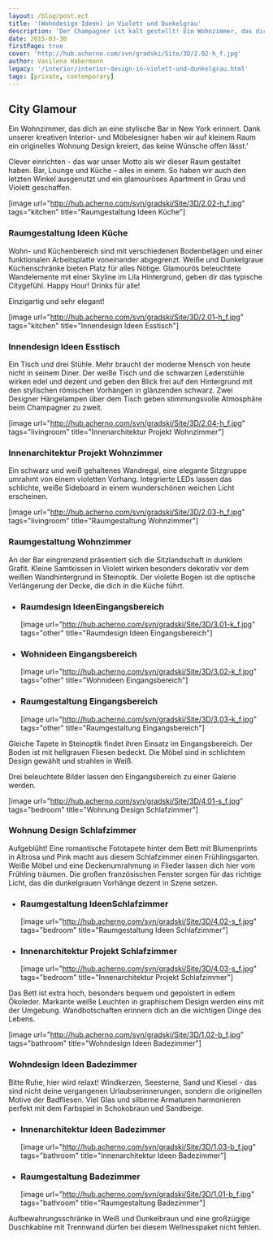 ```yaml
---
layout: /blog/post.ect
title: '(Wohndesign Ideen) in Violett und Dunkelgrau'
description: 'Der Champagner ist kalt gestellt! Ein Wohnzimmer, das dich an eine stylische Bar in New York erinnert. Dank unserer kreativen Interior- und Möbelesigner haben wir auf kleinem Raum ein originelles Wohnung Design kreiert, das keine Wünsche offen lässt.'
date: 2015-03-30
firstPage: true
cover: 'http://hub.acherno.com/svn/gradski/Site/3D/2.02-h_f.jpg'
author: Vasilena Habermann
legacy: '/interior/interior-design-in-violett-und-dunkelgrau.html'
tags: [private, contemporary]
---
```

## **City Glamour** 
Ein Wohnzimmer, das dich an eine stylische Bar in New York erinnert. Dank unserer kreativen Interior- und Möbelesigner haben wir auf kleinem Raum ein originelles Wohnung Design kreiert, das keine Wünsche offen lässt.'

Clever einrichten - das war unser Motto als wir dieser Raum gestaltet haben. Bar, Lounge und Küche – alles in einem. So haben wir auch den letzten Winkel ausgenutzt und ein glamouröses Apartment in Grau und Violett geschaffen.

[image url="http://hub.acherno.com/svn/gradski/Site/3D/2.02-h_f.jpg" tags="kitchen" title="Raumgestaltung Ideen Küche"]
### Raumgestaltung Ideen **Küche**

Wohn- und Küchenbereich sind mit verschiedenen Bodenbelägen und einer funktionalen Arbeitsplatte voneinander abgegrenzt. Weiße und Dunkelgraue Küchenschränke bieten Platz für alles Nötige. Glamourös beleuchtete Wandelemente mit einer Skyline im Lila Hintergrund, geben dir das typische Citygefühl.  Happy Hour! Drinks für alle!

Einzigartig und sehr elegant! 

[image url="http://hub.acherno.com/svn/gradski/Site/3D/2.01-h_f.jpg" tags="kitchen" title="Innendesign Ideen Esstisch"]
### Innendesign Ideen **Esstisch**

Ein Tisch und drei Stühle. Mehr braucht der moderne Mensch von heute nicht in seinem Diner. Der weiße Tisch und die schwarzen Lederstühle wirken edel und dezent und geben den Blick frei auf  den Hintergrund mit den stylischen römischen Vorhängen in glänzenden schwarz. Zwei Designer Hängelampen über dem Tisch geben stimmungsvolle Atmosphäre beim Champagner zu zweit.

[image url="http://hub.acherno.com/svn/gradski/Site/3D/2.04-h_f.jpg" tags="livingroom" title="Innenarchitektur Projekt Wohnzimmer"]
### Innenarchitektur Projekt **Wohnzimmer**

Ein schwarz und weiß gehaltenes Wandregal, eine elegante Sitzgruppe umrahmt von einem violetten Vorhang. Integrierte LEDs  lassen das schlichte, weiße Sideboard in einem wunderschönen weichen Licht erscheinen.

[image url="http://hub.acherno.com/svn/gradski/Site/3D/2.03-h_f.jpg" tags="livingroom" title="Raumgestaltung Wohnzimmer"]
### Raumgestaltung **Wohnzimmer**
   
An der Bar eingrenzend präsentiert sich die Sitzlandschaft in dunklem Grafit. Kleine Samtkissen in Violett wirken besonders dekorativ vor dem weißen Wandhintergrund in Steinoptik. Der violette Bogen ist die optische Verlängerung der Decke, die dich in die Küche führt.

-   ### Raumdesign Ideen**Eingangsbereich**
    [image url="http://hub.acherno.com/svn/gradski/Site/3D/3.01-k_f.jpg" tags="other" title="Raumdesign Ideen Eingangsbereich"]
-   ### Wohnideen **Eingangsbereich**
    [image url="http://hub.acherno.com/svn/gradski/Site/3D/3.02-k_f.jpg" tags="other" title="Wohnideen Eingangsbereich"]
-   ### Raumgestaltung **Eingangsbereich**
    [image url="http://hub.acherno.com/svn/gradski/Site/3D/3.03-k_f.jpg" tags="other" title="Raumgestaltung Eingangsbereich"]

Gleiche Tapete in Steinoptik findet ihren Einsatz im Eingangsbereich. Der Boden ist mit hellgrauen Fliesen bedeckt. Die Möbel sind in schlichtem Design gewählt und strahlen in Weiß.

Drei beleuchtete Bilder lassen den Eingangsbereich zu einer Galerie werden. 

[image url="http://hub.acherno.com/svn/gradski/Site/3D/4.01-s_f.jpg" tags="bedroom" title="Wohnung Design Schlafzimmer"]
### Wohnung Design **Schlafzimmer**

Aufgeblüht! Eine romantische Fototapete hinter dem Bett mit Blumenprints in Altrosa und Pink macht aus diesem Schlafzimmer einen Frühlingsgarten.
Weiße Möbel und eine Deckenumrahmung in Flieder lassen dich hier vom Frühling träumen. Die großen französischen Fenster sorgen für das richtige Licht, das die dunkelgrauen Vorhänge dezent in Szene setzen.

-   ### Raumgestaltung Ideen**Schlafzimmer**
    [image url="http://hub.acherno.com/svn/gradski/Site/3D/4.02-s_f.jpg" tags="bedroom" title="Raumgestaltung Ideen Schlafzimmer"]
-   ### Innenarchitektur Projekt **Schlafzimmer**
    [image url="http://hub.acherno.com/svn/gradski/Site/3D/4.03-s_f.jpg" tags="bedroom" title="Innenarchitektur Projekt Schlafzimmer"]

Das Bett ist extra hoch, besonders bequem und gepolstert in edlem Ökoleder. Markante weiße Leuchten in graphischem Design werden eins mit der Umgebung.
Wandbotschaften erinnern dich an die wichtigen Dinge des Lebens.

[image url="http://hub.acherno.com/svn/gradski/Site/3D/1.02-b_f.jpg" tags="bathroom" title="Wohndesign Ideen Badezimmer"]
### Wohndesign Ideen **Badezimmer**

Bitte Ruhe, hier wird relaxt! Windkerzen, Seesterne, Sand und Kiesel - das sind nicht deine vergangenen Urlaubserinnerungen, sondern die originellen Motive der Badfliesen.  Viel Glas und silberne Armaturen harmonieren perfekt mit dem Farbspiel in Schokobraun und Sandbeige.

-   ### Innenarchitektur Ideen **Badezimmer**
    [image url="http://hub.acherno.com/svn/gradski/Site/3D/1.03-b_f.jpg" tags="bathroom" title="Innenarchitektur Ideen Badezimmer"]
-   ### Raumgestaltung **Badezimmer**
    [image url="http://hub.acherno.com/svn/gradski/Site/3D/1.01-b_f.jpg" tags="bathroom" title="Raumgestaltung Badezimmer"]

Aufbewahrungsschränke in Weiß und Dunkelbraun und eine großzügige Duschkabine mit Trennwand dürfen bei diesem Wellnesspaket nicht fehlen.